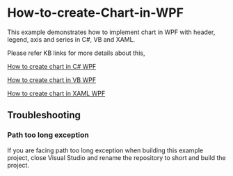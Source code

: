 # How-to-create-Chart-in-WPF
This example demonstrates how to implement chart in WPF with header, legend, axis and series in C#, VB and XAML. 

Please refer KB links for more details about this,

[How to create chart in C# WPF](https://www.syncfusion.com/kb/10783?utm_medium=listing&utm_source=github-examples)

[How to create chart in VB WPF](https://www.syncfusion.com/kb/10796?utm_medium=listing&utm_source=github-examples)

[How to create chart in XAML WPF](https://www.syncfusion.com/kb/10786?utm_medium=listing&utm_source=github-examples)

## <a name="troubleshooting"></a>Troubleshooting ##
### Path too long exception
If you are facing path too long exception when building this example project, close Visual Studio and rename the repository to short and build the project.




